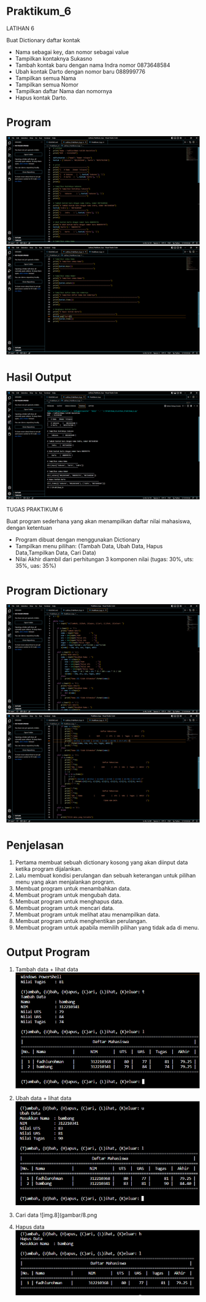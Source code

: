 # Praktikum_6

LATIHAN 6

Buat Dictionary daftar kontak

- Nama sebagai key, dan nomor sebagai value
- Tampilkan kontaknya Sukasno
- Tambah kontak baru dengan nama Indra nomor 0873648584
- Ubah kontak Darto dengan nomor baru 088999776
- Tampilkan semua Nama
- Tampilkan semua Nomor
- Tampilkan daftar Nama dan nomornya
- Hapus kontak Darto.

# Program
![img.1](gambar/1.png)
![img.2](gambar/2.png)
# Hasil Output
![img.3](gambar/3.png)

TUGAS PRAKTIKUM 6

Buat program sederhana yang akan menampilkan daftar nilai mahasiswa, dengan ketentuan

- Program dibuat dengan menggunakan Dictionary
- Tampilkan menu pilihan: (Tambah Data, Ubah Data, Hapus Data,Tampilkan Data, Cari Data)
- Nilai Akhir diambil dari perhitungan 3 komponen nilai (tugas: 30%, uts: 35%, uas: 35%)

# Program Dictionary
![img.4](gambar/4.png)
![img.5](gambar/5.png)

# Penjelasan

1. Pertama membuat sebuah dictionary kosong yang akan diinput data ketika program dijalankan.
2. Lalu membuat kondisi perulangan dan sebuah keterangan untuk pilihan menu yang akan menjalankan program.
3. Membuat program untuk menambahkan data.
4. Membuat program untuk mengubah data.
5. Membuat program untuk menghapus data.
6. Membuat program untuk mencari data.
7. Membuat program untuk melihat atau menampilkan data.
8. Membuat program untuk menghentikan perulangan.
9. Membuat program untuk apabila memilih pilihan yang tidak ada di menu.

# Output Program

1. Tambah data + lihat data
![img.6](gambar/6.png)

2. Ubah data + lihat data
![img.7](gambar/7.png)

3. Cari data
![img.8](gambar/8.png

4. Hapus data
![img.9](gambar/9.png)